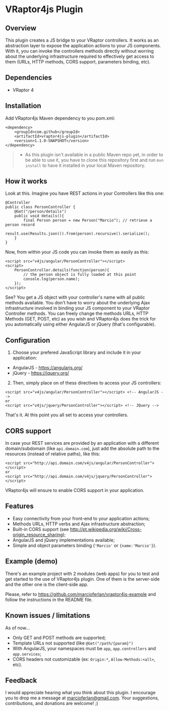# VRaptor4js Plugin

Overview
--------
This plugin creates a JS bridge to your VRaptor controllers. It works as an abstraction layer to expose the application actions to your JS components. With it, you can invoke the controllers methods directly without worring about the underlying infrastructure required to effectively get access to them (URLs, HTTP methods, CORS support, parameters binding, etc).

Dependencies
------------
- VRaptor 4

Installation
------------
Add VRaptor4js Maven dependency to you pom.xml:
```
<dependency>
	<groupId>com.github</groupId>
	<artifactId>vraptor4js-plugin</artifactId>
	<version>1.1.0-SNAPSHOT</version>
</dependency>
```

> * As this plugin isn't available in a public Maven repo yet, in order to be able to use it, you have to clone this repository first and run ```mvn install``` to have it installed in your local Maven repository. 

How it works
------------
Look at this. Imagine you have REST actions in your Controllers like this one: 
```
@Controller
public class PersonController {
    @Get("/person/details")
    public void details(){
        final Person person = new Person("Marcio"); // retrieve a person record
        result.use(Results.json()).from(person).recursive().serialize();
    }
}
```
Now, from within your JS code you can invoke them as easily as this: 
```
<script src="v4js/angular/PersonController"></script>
<script>
    PersonController.details(function(person){
    	// the person object is fully loaded at this point
    	console.log(person.name);
    });
</script>
```
See? You get a JS object with your controller's name with all public methods available. You don't have to worry about the underlying Ajax infrastructure involved in binding your JS component to your VRaptor Controller methods. You can freely change the methods URLs, HTTP Methods (GET, POST, etc) as you wish and VRaptor4js does the trick for you automatically using either AngularJS or jQuery (that's configurable).

Configuration
-------------
1) Choose your prefered JavaScript library and include it in your application:
- AngularJS - https://angularjs.org/
- jQuery - https://jquery.org/

2) Then, simply place on of thess directives to access your JS controllers:

```
<script src="v4js/angular/PersonController"></script> <!-- AngularJS -->
or
<script src="v4js/jquery/PersonController"></script> <!-- JQuery -->
```

That's it. At this point you all set to access your controllers.

CORS support
------------

In case your REST services are provided by an application with a different domain/subdomain (like ```api.domain.com```), just add the absolute path to the resources (instead of relative paths), like this:
```
<script src="http://api.domain.com/v4js/angular/PersonController"></script>
or
<script src="http://api.domain.com/v4js/jquery/PersonController"></script>
```
VRaptor4js will ensure to enable CORS support in your application.

Features
--------
- Easy connectivity from your front-end to your application actions;
- Methods URLs, HTTP verbs and Ajax infrastructure abstraction;
- Built-in CORS support (see http://pt.wikipedia.org/wiki/Cross-origin_resource_sharing);
- AngularJS and jQuery implementations available;
- Simple and object parameters binding (```'Marcio'``` or ```{name:'Marcio'}```).


Example (demo)
--------------

There's an example project with 2 modules (web apps) for you to test and get started to the use of VRaptor4js plugin. One of them is the server-side and the other one is the client-side app.

Please, refer to https://github.com/marcioferlan/vraptor4js-example and follow the instructions in the README file.

Known issues / limitations
--------------------------
As of now...
- Only GET and POST methods are supported;
- Template URLs not supported (like ```@Get("/path/{param}")```
- With AngularJS, your namespaces must be ```app```, ```app.controllers``` and ```app.services```;
- CORS headers not customizable (ex: ```Origin:*```, ```Allow-Methods:<all>```, etc).

Feedback
--------
I would appreciate hearing what you think about this plugin. I encourage you to drop me a message at marcioferlan@gmail.com. Your suggestions, contributions, and donations are welcome! ;)
